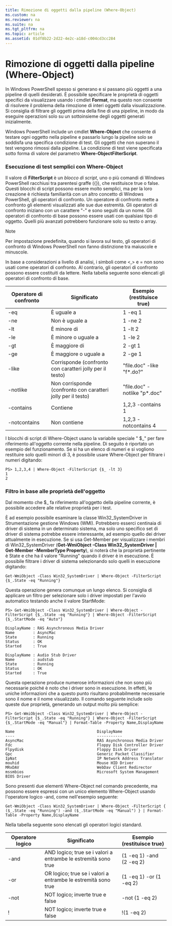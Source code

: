 ```yaml
---
title: Rimozione di oggetti dalla pipeline (Where-Object)
ms.custom: na
ms.reviewer: na
ms.suite: na
ms.tgt_pltfrm: na
ms.topic: article
ms.assetid: 01df8b22-2d22-4e2c-a18d-c004cd3cc284
---
```

# Rimozione di oggetti dalla pipeline (Where-Object)
In Windows PowerShell spesso si generano e si passano più oggetti a una pipeline di quelli desiderati. È possibile specificare le proprietà di oggetti specifici da visualizzare usando i cmdlet **Format**, ma questo non consente di risolvere il problema della rimozione di interi oggetti dalla visualizzazione. Si consiglia di filtrare gli oggetti prima della fine di una pipeline, in modo da eseguire operazioni solo su un sottoinsieme degli oggetti generati inizialmente.

Windows PowerShell include un cmdlet **Where-Object** che consente di testare ogni oggetto nella pipeline e passarlo lungo la pipeline solo se soddisfa una specifica condizione di test. Gli oggetti che non superano il test vengono rimossi dalla pipeline. La condizione di test viene specificata sotto forma di valore del parametro **Where-ObjectFilterScript**.

### Esecuzione di test semplici con Where-Object
Il valore di **FilterScript** è un *blocco di script*, uno o più comandi di Windows PowerShell racchiusi tra parentesi graffe ({}), che restituisce true o false. Questi blocchi di script possono essere molto semplici, ma per la loro creazione è richiesta familiarità con un altro concetto di Windows PowerShell, gli operatori di confronto. Un operatore di confronto mette a confronto gli elementi visualizzati alle sue due estremità. Gli operatori di confronto iniziano con un carattere "-" e sono seguiti da un nome. Gli operatori di confronto di base possono essere usati con qualsiasi tipo di oggetto. Quelli più avanzati potrebbero funzionare solo su testo o array.

> [!NOTE]
> Per impostazione predefinita, quando si lavora sul testo, gli operatori di confronto di Windows PowerShell non fanno distinzione tra maiuscole e minuscole.

In base a considerazioni a livello di analisi, i simboli come <,> e = non sono usati come operatori di confronto. Al contrario, gli operatori di confronto possono essere costituiti da lettere. Nella tabella seguente sono elencati gli operatori di confronto di base.

|Operatore di confronto|Significato|Esempio (restituisce true)|
|-----------------------|-----------|--------------------------|
|-eq|È uguale a|1 -eq 1|
|-ne|Non è uguale a|1 -ne 2|
|-lt|È minore di|1 -lt 2|
|-le|È minore o uguale a|1 -le 2|
|-gt|È maggiore di|2 -gt 1|
|-ge|È maggiore o uguale a|2 -ge 1|
|-like|Corrisponde (confronto con caratteri jolly per il testo)|"file.doc" -like "f*.do?"|
|-notlike|Non corrisponde (confronto con caratteri jolly per il testo)|"file.doc" -notlike "p*.doc"|
|-contains|Contiene|1,2,3 -contains 1|
|-notcontains|Non contiene|1,2,3 -notcontains 4|

I blocchi di script di Where-Object usano la variabile speciale " $_" per fare riferimento all'oggetto corrente nella pipeline. Di seguito è riportato un esempio del funzionamento. Se si ha un elenco di numeri e si vogliono restituire solo quelli minori di 3, è possibile usare Where-Object per filtrare i numeri digitando:

```
PS> 1,2,3,4 | Where-Object -FilterScript {$_ -lt 3}
1
2
```

### Filtro in base alle proprietà dell'oggetto
Dal momento che $_ fa riferimento all'oggetto della pipeline corrente, è possibile accedere alle relative proprietà per i test.

È ad esempio possibile esaminare la classe Win32_SystemDriver in Strumentazione gestione Windows (WMI). Potrebbero esserci centinaia di driver di sistema in un determinato sistema, ma solo uno specifico set di driver di sistema potrebbe essere interessante, ad esempio quello dei driver attualmente in esecuzione. Se si usa Get-Member per visualizzare i membri di Win32_SystemDriver (**Get-WmiObject -Class Win32_SystemDriver | Get-Member -MemberType Property**), si noterà che la proprietà pertinente è State e che ha il valore "Running" quando il driver è in esecuzione. È possibile filtrare i driver di sistema selezionando solo quelli in esecuzione digitando:

```
Get-WmiObject -Class Win32_SystemDriver | Where-Object -FilterScript {$_.State -eq "Running"}
```

Questa operazione genera comunque un lungo elenco. Si consiglia di applicare un filtro per selezionare solo i driver impostati per l'avvio automatico testando anche il valore StartMode:

```
PS> Get-WmiObject -Class Win32_SystemDriver | Where-Object -FilterScript {$_.State -eq "Running"} | Where-Object -FilterScript {$_.StartMode -eq "Auto"}

DisplayName : RAS Asynchronous Media Driver
Name        : AsyncMac
State       : Running
Status      : OK
Started     : True

DisplayName : Audio Stub Driver
Name        : audstub
State       : Running
Status      : OK
Started     : True
```

Questa operazione produce numerose informazioni che non sono più necessarie poiché è noto che i driver sono in esecuzione. In effetti, le uniche informazioni che a questo punto risultano probabilmente necessarie sono il nome e il nome visualizzato. Il comando seguente include solo queste due proprietà, generando un output molto più semplice:

```
PS> Get-WmiObject -Class Win32_SystemDriver | Where-Object -FilterScript {$_.State -eq "Running"} | Where-Object -FilterScript {$_.StartMode -eq "Manual"} | Format-Table -Property Name,DisplayName

Name                                    DisplayName
----                                    -----------
AsyncMac                                RAS Asynchronous Media Driver
Fdc                                     Floppy Disk Controller Driver
Flpydisk                                Floppy Disk Driver
Gpc                                     Generic Packet Classifier
IpNat                                   IP Network Address Translator
mouhid                                  Mouse HID Driver
MRxDAV                                  WebDav Client Redirector
mssmbios                                Microsoft System Management BIOS Driver
```

Sono presenti due elementi Where-Object nel comando precedente, ma possono essere espressi con un unico elemento Where-Object usando l'operatore logico -and, come nell'esempio seguente:

```
Get-WmiObject -Class Win32_SystemDriver | Where-Object -FilterScript { ($_.State -eq "Running") -and ($_.StartMode -eq "Manual") } | Format-Table -Property Name,DisplayName
```

Nella tabella seguente sono elencati gli operatori logici standard.

|Operatore logico|Significato|Esempio (restituisce true)|
|--------------------|-----------|--------------------------|
|-and|AND logico; true se i valori a entrambe le estremità sono true|(1 -eq 1) -and (2 -eq 2)|
|-or|OR logico; true se i valori a entrambe le estremità sono true|(1 -eq 1) -or (1 -eq 2)|
|-not|NOT logico; inverte true e false|-not (1 -eq 2)|
|\!|NOT logico; inverte true e false|!(1 -eq 2)|



<!--HONumber=Apr16_HO1-->


